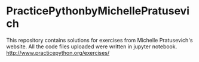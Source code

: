 # PracticePythonbyMichellePratusevich
This repository contains solutions for exercises from Michelle Pratusevich's website. All the code files uploaded were written in jupyter notebook.
http://www.practicepython.org/exercises/
